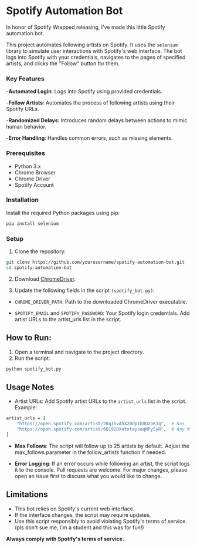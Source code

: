 # Spotify Automation Bot

In honor of Spotify Wrapped releasing, I've made this little Spotify automation bot.

This project automates following artists on Spotify. It uses the `selenium` library to simulate user interactions with Spotify's web interface. The bot logs into Spotify with your credentials, navigates to the pages of specified artists, and clicks the "Follow" button for them.

### Key Features

-**Automated Login**: Logs into Spotify using provided credentials.

-**Follow Artists**: Automates the process of following artists using their Spotify URLs.

-**Randomized Delays**: Introduces random delays between actions to mimic human behavior.

-**Error Handling**: Handles common errors, such as missing elements.

### Prerequisites

- Python 3.x
- Chrome Browser
- Chrome Driver
- Spotify Account

### Installation

Install the required Python packages using pip:
```bash
pip install selenium
```
### Setup

1. Clone the repository:
```bash
git clone https://github.com/yourusername/spotify-automation-bot.git
cd spotify-automation-bot
```
2. Download [ChromeDriver](https://chatgpt.com/c/67563eea-2488-800f-ace4-5e2053953aae#:~:text=Download%20ChromeDriver%3A-,ChromeDriver,-Download).

3. Update the following fields in the script `(spotify_bot.py)`:

- `CHROME_DRIVER_PATH`: Path to the downloaded ChromeDriver executable.

- `SPOTIFY_EMAIL` and `SPOTIFY_PASSWORD`: Your Spotify login credentials.
Add artist URLs to the artist_urls list in the script.


## How to Run:
1. Open a terminal and navigate to the project directory.
2. Run the script:
```bash
python spotify_bot.py
```

## Usage Notes
- Artist URLs: Add Spotify artist URLs to the `artist_urls` list in the script. Example:
```bash
artist_urls = [
    "https://open.spotify.com/artist/20qISvAhX20dpIbOOzGK3q",  # Nas
    "https://open.spotify.com/artist/6Q192DXotxtaysaqNPy5yR",  # Amy Winehouse
]
```
- **Max Follows**: The script will follow up to 25 artists by default. Adjust the max_follows parameter in the follow_artists function if needed.

- **Error Logging**: If an error occurs while following an artist, the script logs it to the console.
Pull requests are welcome. For major changes, please open an issue first
to discuss what you would like to change.

## Limitations
- This bot relies on Spotify's current web interface. 
- If the interface changes, the script may require updates.
- Use this script responsibly to avoid violating Spotify's terms of service. (pls don't sue me, I'm a student and this was for fun!)

**Always comply with Spotify's terms of service.**
